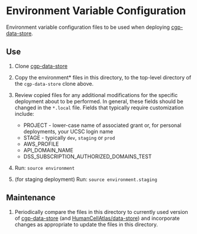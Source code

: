 # Environment Variable Configuration

Environment variable configuration files to be used when deploying
[cgp-data-store](https://github.com/DataBiosphere/cgp-data-store).


## Use
1. Clone [cgp-data-store](https://github.com/DataBiosphere/cgp-data-store)
2. Copy the environment* files in this directory, to the top-level directory
of the `cgp-data-store` clone above.
3. Review copied files for any additional modifications for the specific
deployment about to be performed. In general, these fields should be changed in the `*.local` file.
Fields that typically require customization include:

    * PROJECT - lower-case name of associated grant or, for personal deployments, your UCSC login name
    * STAGE - typically `dev`, `staging` or `prod`
    * AWS_PROFILE
    * API_DOMAIN_NAME
    * DSS_SUBSCRIPTION_AUTHORIZED_DOMAINS_TEST

4. Run: `source environment`
5. (for staging deployment) Run: `source environment.staging`

## Maintenance
1. Periodically compare the files in this directory to currently used version of
[cgp-data-store](https://github.com/DataBiosphere/cgp-data-store)
(and [HumanCellAtlas/data-store](https://github.com/HumanCellAtlas/data-store))
and incorporate changes as appropriate to update the files in this directory.

